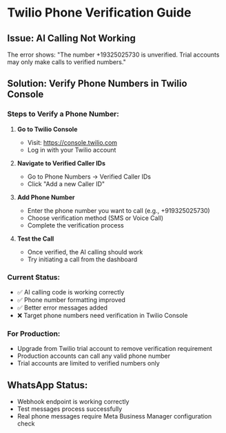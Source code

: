 # Twilio Phone Verification Guide

## Issue: AI Calling Not Working
The error shows: "The number +19325025730 is unverified. Trial accounts may only make calls to verified numbers."

## Solution: Verify Phone Numbers in Twilio Console

### Steps to Verify a Phone Number:

1. **Go to Twilio Console**
   - Visit: https://console.twilio.com
   - Log in with your Twilio account

2. **Navigate to Verified Caller IDs**
   - Go to Phone Numbers → Verified Caller IDs
   - Click "Add a new Caller ID"

3. **Add Phone Number**
   - Enter the phone number you want to call (e.g., +919325025730)
   - Choose verification method (SMS or Voice Call)
   - Complete the verification process

4. **Test the Call**
   - Once verified, the AI calling should work
   - Try initiating a call from the dashboard

### Current Status:
- ✅ AI calling code is working correctly
- ✅ Phone number formatting improved
- ✅ Better error messages added
- ❌ Target phone numbers need verification in Twilio Console

### For Production:
- Upgrade from Twilio trial account to remove verification requirement
- Production accounts can call any valid phone number
- Trial accounts are limited to verified numbers only

## WhatsApp Status:
- Webhook endpoint is working correctly
- Test messages process successfully
- Real phone messages require Meta Business Manager configuration check